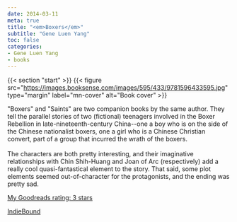 ```yaml
---
date: 2014-03-11
meta: true
title: "<em>Boxers</em>"
subtitle: "Gene Luen Yang"
toc: false
categories:
- Gene Luen Yang
- books
---
```


{{< section "start" >}}
{{< figure src="https://images.booksense.com/images/595/433/9781596433595.jpg" type="margin" label="mn-cover" alt="Book cover" >}}

"Boxers" and "Saints" are two companion books by the same author. They tell the parallel stories of two (fictional) teenagers involved in the Boxer Rebellion in late-nineteenth-century China--one a boy who is on the side of the Chinese nationalist boxers, one a girl who is a Chinese Christian convert, part of a group that incurred the wrath of the boxers. <br /><br />The characters are both pretty interesting, and their imaginative relationships with Chin Shih-Huang and Joan of Arc (respectively) add a really cool quasi-fantastical element to the story. That said, some plot elements seemed out-of-character for the protagonists, and the ending was pretty sad.

[My Goodreads rating: 3 stars](https://www.goodreads.com/review/show/875644522)  

[IndieBound](https://www.indiebound.org/book/9781596433595)
